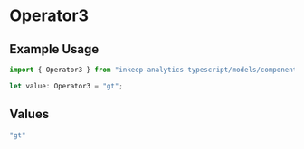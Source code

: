 # Operator3

## Example Usage

```typescript
import { Operator3 } from "inkeep-analytics-typescript/models/components";

let value: Operator3 = "gt";
```

## Values

```typescript
"gt"
```